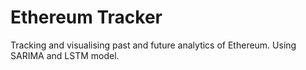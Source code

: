 # Ethereum Tracker
 Tracking and visualising past and future analytics of Ethereum.  Using SARIMA and LSTM model.
